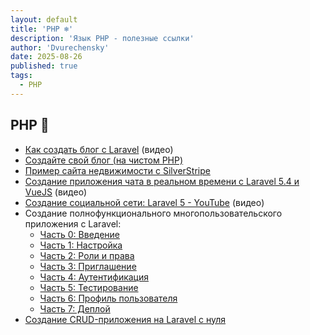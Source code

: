 ```yaml
---
layout: default
title: 'PHP ❄️'
description: 'Язык PHP - полезные ссылки'
author: 'Dvurechensky'
date: 2025-08-26
published: true
tags:
  - PHP
---
```


## PHP 🚩

- [Как создать блог с Laravel](https://www.youtube.com/playlist?list=PLwAKR305CRO-Q90J---jXVzbOd4CDRbVx) (видео)
- [Создайте свой блог (на чистом PHP)](http://ilovephp.jondh.me.uk/en/tutorial/make-your-own-blog)
- [Пример сайта недвижимости с SilverStripe](https://www.silverstripe.org/learn/lessons/)
- [Создание приложения чата в реальном времени с Laravel 5.4 и VueJS](https://www.youtube.com/playlist?list=PLXsbBbd36_uVjOFH_P25__XAyGsohXWlv) (видео)
- [Создание социальной сети: Laravel 5 - YouTube](https://www.youtube.com/playlist?list=PLfdtiltiRHWGGxaR6uFtwZnnbcXqyq8JD) (видео)
- Создание полнофункционального многопользовательского приложения с Laravel:
  - [Часть 0: Введение](https://medium.com/@ashokgelal/writing-a-full-featured-multi-tenant-laravel-app-from-scratch-a0e1a7350d9d)
  - [Часть 1: Настройка](https://medium.com/@ashokgelal/a-full-featured-multi-tenant-app-with-laravel-part-1-4049a3cc229d)
  - [Часть 2: Роли и права](https://medium.com/@ashokgelal/a-full-featured-multi-tenant-app-with-laravel-part-2-roles-and-permissions-d9a5bfe5d525)
  - [Часть 3: Приглашение](https://medium.com/@ashokgelal/a-full-featured-multi-tenant-app-with-laravel-part-3-invitation-c982dca55eb9)
  - [Часть 4: Аутентификация](https://medium.com/@ashokgelal/a-full-featured-multi-tenant-app-with-laravel-part-4-tenancy-aware-authentication-e0ee37270bc8)
  - [Часть 5: Тестирование](https://medium.com/@ashokgelal/a-full-featured-multi-tenant-app-with-laravel-part-2-unit-tests-96d6dfbf0617)
  - [Часть 6: Профиль пользователя](https://medium.com/@ashokgelal/a-full-featured-multi-tenant-app-with-laravel-part-5-user-profile-5c3d0c655f3a)
  - [Часть 7: Деплой](https://medium.com/@ashokgelal/a-full-featured-multi-tenant-app-with-laravel-part-7-deployment-40bb3c895627)
- [Создание CRUD-приложения на Laravel с нуля](https://www.codewall.co.uk/laravel-crud-demo-with-resource-controller-tutorial/)
